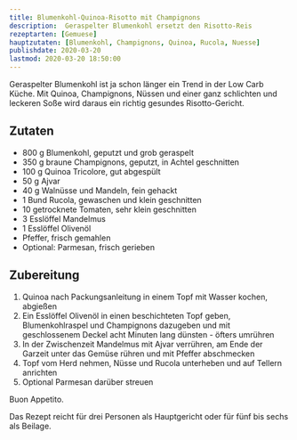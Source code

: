 ```yaml
---
title: Blumenkohl-Quinoa-Risotto mit Champignons
description:  Geraspelter Blumenkohl ersetzt den Risotto-Reis
rezeptarten: [Gemuese]
hauptzutaten: [Blumenkohl, Champignons, Quinoa, Rucola, Nuesse]
publishdate: 2020-03-20
lastmod: 2020-03-20 18:50:00
---
```


Geraspelter Blumenkohl ist ja schon länger ein Trend in der Low Carb Küche. Mit Quinoa, Champignons, Nüssen und einer ganz schlichten und leckeren Soße wird daraus ein richtig gesundes Risotto-Gericht.


## Zutaten

- 800 g Blumenkohl, geputzt und grob geraspelt
- 350 g braune Champignons, geputzt, in Achtel geschnitten
- 100 g Quinoa Tricolore, gut abgespült
- 50 g Ajvar
- 40 g Walnüsse und Mandeln, fein gehackt
- 1 Bund Rucola, gewaschen und klein geschnitten
- 10 getrocknete Tomaten, sehr klein geschnitten
- 3 Esslöffel Mandelmus
- 1 Esslöffel Olivenöl
- Pfeffer, frisch gemahlen
- Optional: Parmesan, frisch gerieben


## Zubereitung

1. Quinoa nach Packungsanleitung in einem Topf mit Wasser kochen, abgießen
2. Ein Esslöffel Olivenöl in einen beschichteten Topf geben, Blumenkohlraspel und Champignons dazugeben und mit geschlossenem Deckel acht Minuten lang dünsten - öfters umrühren
3. In der Zwischenzeit Mandelmus mit Ajvar verrühren, am Ende der Garzeit unter das Gemüse rühren und mit Pfeffer abschmecken
4. Topf vom Herd nehmen, Nüsse und Rucola unterheben und auf Tellern anrichten
5. Optional Parmesan darüber streuen

Buon Appetito.

Das Rezept reicht für drei Personen als Hauptgericht oder für fünf bis sechs als Beilage.
